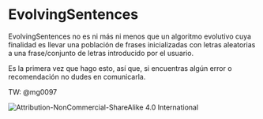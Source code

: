 # EvolvingSentences
EvolvingSentences no es ni más ni menos que un algoritmo evolutivo cuya finalidad es llevar una población de
frases inicializadas con letras aleatorias a una frase/conjunto de letras introducido por el usuario.

Es la primera vez que hago esto, así que, si encuentras algún error o recomendación no dudes en comunicarla.

TW: @mg0097

![Attribution-NonCommercial-ShareAlike 4.0 International](https://i.creativecommons.org/l/by-nc-sa/4.0/88x31.png)
